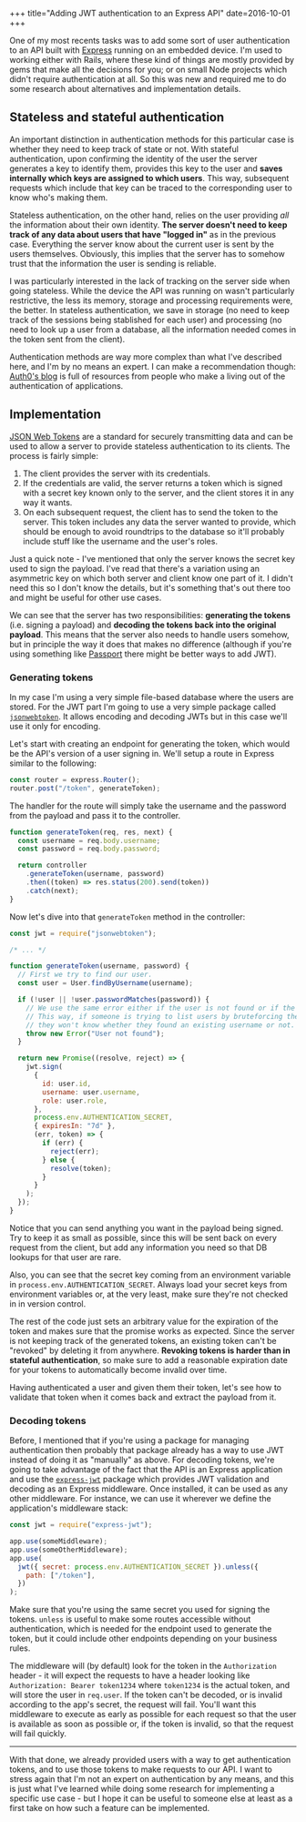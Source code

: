 +++
title="Adding JWT authentication to an Express API"
date=2016-10-01
+++

One of my most recents tasks was to add some sort of user authentication to an
API built with [Express](https://expressjs.com/) running on an embedded device.
I'm used to working either with Rails, where these kind of things are mostly
provided by gems that make all the decisions for you; or on small Node projects
which didn't require authentication at all. So this was new and required me to
do some research about alternatives and implementation details.

## Stateless and stateful authentication

An important distinction in authentication methods for this particular case is
whether they need to keep track of state or not. With stateful authentication,
upon confirming the identity of the user the server generates a key to identify
them, provides this key to the user and **saves internally which keys are
assigned to which users**. This way, subsequent requests which include that key
can be traced to the corresponding user to know who's making them.

Stateless authentication, on the other hand, relies on the user providing _all_
the information about their own identity. **The server doesn't need to keep
track of any data about users that have "logged in"** as in the previous case.
Everything the server know about the current user is sent by the users
themselves. Obviously, this implies that the server has to somehow trust that
the information the user is sending is reliable.

I was particularly interested in the lack of tracking on the server side when
going stateless. While the device the API was running on wasn't particularly
restrictive, the less its memory, storage and processing requirements were, the
better. In stateless authentication, we save in storage (no need to keep track
of the sessions being stablished for each user) and processing (no need to look
up a user from a database, all the information needed comes in the token sent
from the client).

Authentication methods are way more complex than what I've described here, and
I'm by no means an expert. I can make a recommendation though:
[Auth0's blog](https://auth0.com/blog/) is full of resources from people who
make a living out of the authentication of applications.

## Implementation

[JSON Web Tokens](https://jwt.io/) are a standard for securely transmitting data
and can be used to allow a server to provide stateless authentication to its
clients. The process is fairly simple:

1. The client provides the server with its credentials.
2. If the credentials are valid, the server returns a token which is signed with
   a secret key known only to the server, and the client stores it in any way it
   wants.
3. On each subsequent request, the client has to send the token to the server.
   This token includes any data the server wanted to provide, which should be
   enough to avoid roundtrips to the database so it'll probably include stuff
   like the username and the user's roles.

Just a quick note - I've mentioned that only the server knows the secret key
used to sign the payload. I've read that there's a variation using an asymmetric
key on which both server and client know one part of it. I didn't need this so I
don't know the details, but it's something that's out there too and might be
useful for other use cases.

We can see that the server has two responsibilities: **generating the tokens**
(i.e. signing a payload) and **decoding the tokens back into the original
payload**. This means that the server also needs to handle users somehow, but in
principle the way it does that makes no difference (although if you're using
something like [Passport](https://www.npmjs.com/package/passport) there might be
better ways to add JWT).

### Generating tokens

In my case I'm using a very simple file-based database where the users are
stored. For the JWT part I'm going to use a very simple package called
[`jsonwebtoken`](https://www.npmjs.com/package/jsonwebtoken). It allows encoding
and decoding JWTs but in this case we'll use it only for encoding.

Let's start with creating an endpoint for generating the token, which would be
the API's version of a user signing in. We'll setup a route in Express similar
to the following:

```js
const router = express.Router();
router.post("/token", generateToken);
```

The handler for the route will simply take the username and the password from
the payload and pass it to the controller.

```js
function generateToken(req, res, next) {
  const username = req.body.username;
  const password = req.body.password;

  return controller
    .generateToken(username, password)
    .then((token) => res.status(200).send(token))
    .catch(next);
}
```

Now let's dive into that `generateToken` method in the controller:

```js
const jwt = require("jsonwebtoken");

/* ... */

function generateToken(username, password) {
  // First we try to find our user.
  const user = User.findByUsername(username);

  if (!user || !user.passwordMatches(password)) {
    // We use the same error either if the user is not found or if the password doesn't match.
    // This way, if someone is trying to list users by bruteforcing the authentication endpoint,
    // they won't know whether they found an existing username or not.
    throw new Error("User not found");
  }

  return new Promise((resolve, reject) => {
    jwt.sign(
      {
        id: user.id,
        username: user.username,
        role: user.role,
      },
      process.env.AUTHENTICATION_SECRET,
      { expiresIn: "7d" },
      (err, token) => {
        if (err) {
          reject(err);
        } else {
          resolve(token);
        }
      }
    );
  });
}
```

Notice that you can send anything you want in the payload being signed. Try to
keep it as small as possible, since this will be sent back on every request from
the client, but add any information you need so that DB lookups for that user
are rare.

Also, you can see that the secret key coming from an environment variable in
`process.env.AUTHENTICATION_SECRET`. Always load your secret keys from
environment variables or, at the very least, make sure they're not checked in in
version control.

The rest of the code just sets an arbitrary value for the expiration of the
token and makes sure that the promise works as expected. Since the server is not
keeping track of the generated tokens, an existing token can't be "revoked" by
deleting it from anywhere. **Revoking tokens is harder than in stateful
authentication**, so make sure to add a reasonable expiration date for your
tokens to automatically become invalid over time.

Having authenticated a user and given them their token, let's see how to
validate that token when it comes back and extract the payload from it.

### Decoding tokens

Before, I mentioned that if you're using a package for managing authentication
then probably that package already has a way to use JWT instead of doing it as
"manually" as above. For decoding tokens, we're going to take advantage of the
fact that the API is an Express application and use the
[`express-jwt`](https://github.com/auth0/express-jwt) package which provides JWT
validation and decoding as an Express middleware. Once installed, it can be used
as any other middleware. For instance, we can use it wherever we define the
application's middleware stack:

```js
const jwt = require("express-jwt");

app.use(someMiddleware);
app.use(someOtherMiddleware);
app.use(
  jwt({ secret: process.env.AUTHENTICATION_SECRET }).unless({
    path: ["/token"],
  })
);
```

Make sure that you're using the same secret you used for signing the tokens.
`unless` is useful to make some routes accessible without authentication, which
is needed for the endpoint used to generate the token, but it could include
other endpoints depending on your business rules.

The middleware will (by default) look for the token in the `Authorization`
header - it will expect the requests to have a header looking like
`Authorization: Bearer token1234` where `token1234` is the actual token, and
will store the user in `req.user`. If the token can't be decoded, or is invalid
according to the app's secret, the request will fail. You'll want this
middleware to execute as early as possible for each request so that the user is
available as soon as possible or, if the token is invalid, so that the request
will fail quickly.

---

With that done, we already provided users with a way to get authentication
tokens, and to use those tokens to make requests to our API. I want to stress
again that I'm not an expert on authentication by any means, and this is just
what I've learned while doing some research for implementing a specific use
case - but I hope it can be useful to someone else at least as a first take on
how such a feature can be implemented.
